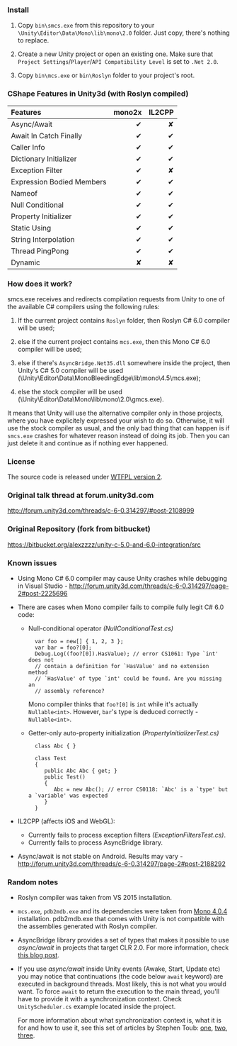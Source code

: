 ### Install 

1. Copy `bin\smcs.exe` from this repository to your `\Unity\Editor\Data\Mono\lib\mono\2.0` folder. Just copy, there's nothing to replace.

2. Create a new Unity project or open an existing one. Make sure that `Project Settings`/`Player`/`API Compatibility Level` is set to `.Net 2.0`.

3. Copy `bin\mcs.exe` or `bin\Roslyn` folder to your project's root.

### CShape Features in Unity3d (with Roslyn compiled)
| Features                  |   mono2x|  IL2CPP|
| :------------             | -------:| ------:|
| Async/Await               |       ✔|      ✘|
| Await In Catch Finally    |       ✔|      ✔|
| Caller Info               |       ✔|      ✔|
| Dictionary Initializer    |       ✔|      ✔|
| Exception Filter          |       ✔|      ✘|
| Expression Bodied Members |       ✔|      ✔|
| Nameof                    |       ✔|      ✔|
| Null Conditional          |       ✔|      ✔|
| Property Initializer      |       ✔|      ✔|
| Static Using              |       ✔|      ✔|
| String Interpolation      |       ✔|      ✔|
| Thread PingPong           |       ✔|      ✔|
| Dynamic                   |       ✘|      ✘|

### How does it work? 

smcs.exe receives and redirects compilation requests from Unity to one of the available C# compilers using the following rules:

1. If the current project contains `Roslyn` folder, then Roslyn C# 6.0 compiler will be used;

2. else if the current project contains `mcs.exe`, then this Mono C# 6.0 compiler will be used;

3. else if there's `AsyncBridge.Net35.dll` somewhere inside the project, then Unity's C# 5.0 compiler will be used (\Unity\Editor\Data\MonoBleedingEdge\lib\mono\4.5\mcs.exe);

4. else the stock compiler will be used (\Unity\Editor\Data\Mono\lib\mono\2.0\gmcs.exe).

It means that Unity will use the alternative compiler only in those projects, where you have explicitely expressed your wish to do so. Otherwise, it will use the stock compiler as usual, and the only bad thing that can happen is if `smcs.exe` crashes for whatever reason instead of doing its job. Then you can just delete it and continue as if nothing ever happened.

### License 

The source code is released under [WTFPL version 2](http://www.wtfpl.net/about/).

### Original talk thread at forum.unity3d.com

http://forum.unity3d.com/threads/c-6-0.314297/#post-2108999

### Original Repository (fork from bitbucket)
https://bitbucket.org/alexzzzz/unity-c-5.0-and-6.0-integration/src


### Known issues 

* Using Mono C# 6.0 compiler may cause Unity crashes while debugging in Visual Studio - http://forum.unity3d.com/threads/c-6-0.314297/page-2#post-2225696

* There are cases when Mono compiler fails to compile fully legit C# 6.0 code:

    * Null-conditional operator *(NullConditionalTest.cs)*

            var foo = new[] { 1, 2, 3 };
            var bar = foo?[0];
            Debug.Log((foo?[0]).HasValue); // error CS1061: Type `int' does not 
            // contain a definition for `HasValue' and no extension method
            // `HasValue' of type `int' could be found. Are you missing an
            // assembly reference?

        Mono compiler thinks that `foo?[0]` is `int` while it's actually `Nullable<int>`. However, `bar`'s type is deduced correctly - `Nullable<int>`. 
    
    * Getter-only auto-property initialization *(PropertyInitializerTest.cs)*
    
            class Abc { }

            class Test
            {
	           public Abc Abc { get; }
	           public Test()
	           {
		          Abc = new Abc(); // error CS0118: `Abc' is a `type' but a `variable' was expected
	           }
            }

* IL2CPP (affects iOS and WebGL):

    * Currently fails to process exception filters *(ExceptionFiltersTest.cs)*.
    * Currently fails to process AsyncBridge library.

* Async/await is not stable on Android. Results may vary - http://forum.unity3d.com/threads/c-6-0.314297/page-2#post-2188292               

### Random notes 

* Roslyn compiler was taken from VS 2015 installation.

* `mcs.exe`, `pdb2mdb.exe` and its dependencies were taken from [Mono 4.0.4][mono] installation. pdb2mdb.exe that comes with Unity is not compatible with the assemblies generated with Roslyn compiler.

* AsyncBridge library provides a set of types that makes it possible to use _async/await_ in projects that target CLR 2.0. For more information, check [this blog post][asyncbridge].

* If you use _async/await_ inside Unity events (Awake, Start, Update etc) you may notice that continuations (the code below `await` keyword) are executed in background threads. Most likely, this is not what you would want. To force `await` to return the execution to the main thread, you'll have to provide it with a synchronization context. Check `UnityScheduler.cs` example located inside the project.

    For more information about what synchronization context is, what it is for and how to use it, see this set of articles by Stephen Toub: [one][synccontext1], [two][synccontext2], [three][synccontext3].

[mono]: http://www.mono-project.com/download/#download-win
[roslyn]: https://github.com/dotnet/roslyn
[asyncbridge]: https://www.simple-talk.com/blogs/2012/04/18/asyncbridge-write-async-code-for-net-3-5/
[synccontext1]: http://blogs.msdn.com/b/pfxteam/archive/2012/01/20/10259049.aspx
[synccontext2]: http://blogs.msdn.com/b/pfxteam/archive/2012/01/21/10259307.aspx
[synccontext3]: http://blogs.msdn.com/b/pfxteam/archive/2012/02/02/await-synchronizationcontext-and-console-apps-part-3.aspx